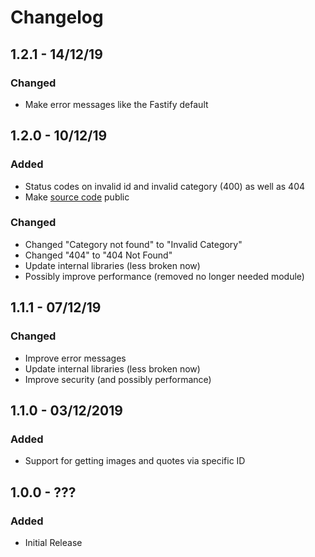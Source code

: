 

# Changelog

## 1.2.1 - 14/12/19
### Changed
* Make error messages like the Fastify default

## 1.2.0 - 10/12/19
### Added
* Status codes on invalid id and invalid category (400) as well as 404
* Make [source code](https://github.com/mue/api) public

### Changed
* Changed "Category not found" to "Invalid Category"
* Changed "404" to "404 Not Found"
* Update internal libraries (less broken now)
* Possibly improve performance (removed no longer needed module)

## 1.1.1 - 07/12/19
### Changed
* Improve error messages
* Update internal libraries (less broken now)
* Improve security (and possibly performance)

## 1.1.0 - 03/12/2019
### Added
* Support for getting images and quotes via specific ID

## 1.0.0 - ???
### Added
* Initial Release